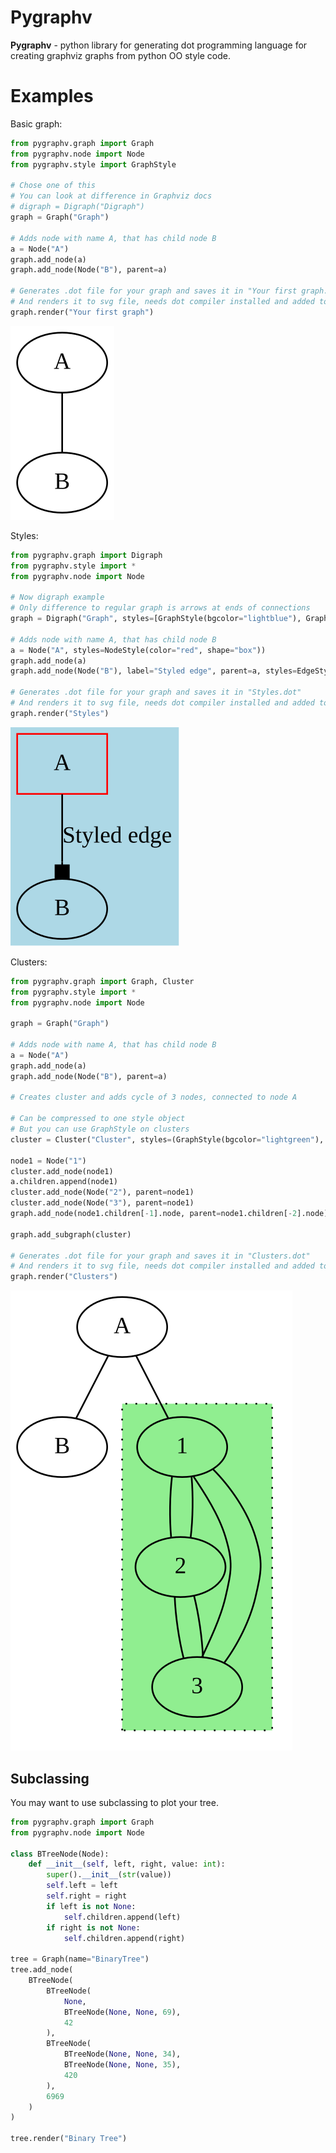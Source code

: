 # Pygraphv

__Pygraphv__ - python library for generating dot programming language for creating graphviz graphs from python OO style code.

# Examples
Basic graph:
```py
from pygraphv.graph import Graph
from pygraphv.node import Node
from pygraphv.style import GraphStyle

# Chose one of this
# You can look at difference in Graphviz docs
# digraph = Digraph("Digraph")
graph = Graph("Graph")

# Adds node with name A, that has child node B
a = Node("A")
graph.add_node(a)
graph.add_node(Node("B"), parent=a)

# Generates .dot file for your graph and saves it in "Your first graph.dot"
# And renders it to svg file, needs dot compiler installed and added to path
graph.render("Your first graph")
```

<img src="https://github.com/farkon00/pygraphv/blob/master/examples/basic.svg">

Styles:
```py
from pygraphv.graph import Digraph
from pygraphv.style import *
from pygraphv.node import Node

# Now digraph example
# Only difference to regular graph is arrows at ends of connections
graph = Digraph("Graph", styles=[GraphStyle(bgcolor="lightblue"), GraphStyle(href="github.com/farkon00")])

# Adds node with name A, that has child node B
a = Node("A", styles=NodeStyle(color="red", shape="box"))
graph.add_node(a)
graph.add_node(Node("B"), label="Styled edge", parent=a, styles=EdgeStyle(arrowhead="box"))

# Generates .dot file for your graph and saves it in "Styles.dot"
# And renders it to svg file, needs dot compiler installed and added to path
graph.render("Styles")
```

<img src="https://github.com/farkon00/pygraphv/blob/master/examples/styles.svg">

Clusters:
```py
from pygraphv.graph import Graph, Cluster
from pygraphv.style import *
from pygraphv.node import Node

graph = Graph("Graph")

# Adds node with name A, that has child node B
a = Node("A")
graph.add_node(a)
graph.add_node(Node("B"), parent=a)

# Creates cluster and adds cycle of 3 nodes, connected to node A

# Can be compressed to one style object
# But you can use GraphStyle on clusters
cluster = Cluster("Cluster", styles=(GraphStyle(bgcolor="lightgreen"), ClusterStyle(style="dotted")))

node1 = Node("1")
cluster.add_node(node1)
a.children.append(node1)
cluster.add_node(Node("2"), parent=node1)
cluster.add_node(Node("3"), parent=node1)
graph.add_node(node1.children[-1].node, parent=node1.children[-2].node)

graph.add_subgraph(cluster)

# Generates .dot file for your graph and saves it in "Clusters.dot"
# And renders it to svg file, needs dot compiler installed and added to path
graph.render("Clusters")
```

<img src="https://github.com/farkon00/pygraphv/blob/master/examples/clusters.svg">

## Subclassing
You may want to use subclassing to plot your tree.

```py
from pygraphv.graph import Graph
from pygraphv.node import Node

class BTreeNode(Node):
    def __init__(self, left, right, value: int):
        super().__init__(str(value))
        self.left = left
        self.right = right
        if left is not None:
            self.children.append(left)
        if right is not None:
            self.children.append(right)

tree = Graph(name="BinaryTree")
tree.add_node(
    BTreeNode(
        BTreeNode(
            None, 
            BTreeNode(None, None, 69),
            42
        ),
        BTreeNode(
            BTreeNode(None, None, 34),
            BTreeNode(None, None, 35),
            420
        ),
        6969
    )
)

tree.render("Binary Tree")
```
